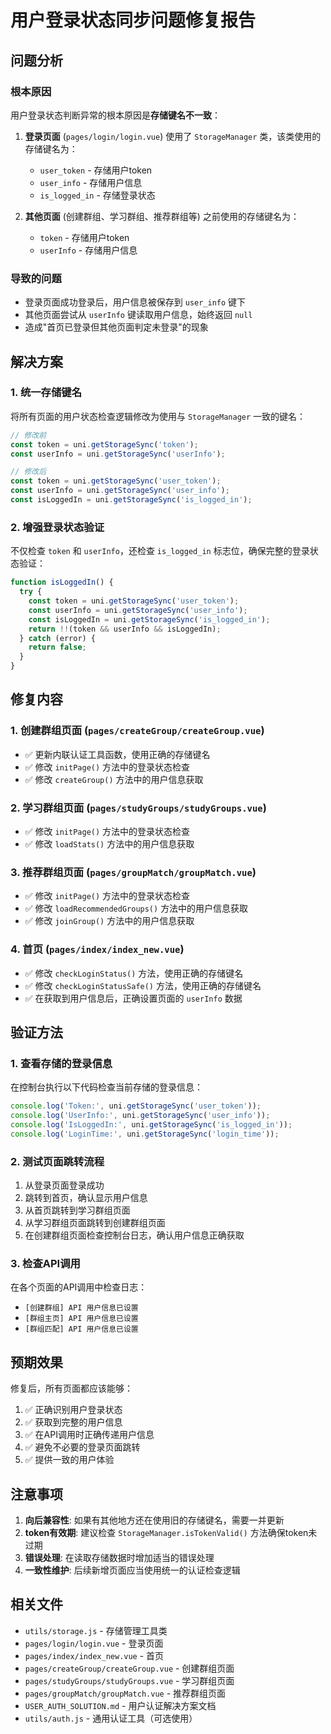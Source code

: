 # 用户登录状态同步问题修复报告

## 问题分析

### 根本原因
用户登录状态判断异常的根本原因是**存储键名不一致**：

1. **登录页面** (`pages/login/login.vue`) 使用了 `StorageManager` 类，该类使用的存储键名为：
   - `user_token` - 存储用户token
   - `user_info` - 存储用户信息
   - `is_logged_in` - 存储登录状态

2. **其他页面** (创建群组、学习群组、推荐群组等) 之前使用的存储键名为：
   - `token` - 存储用户token
   - `userInfo` - 存储用户信息

### 导致的问题
- 登录页面成功登录后，用户信息被保存到 `user_info` 键下
- 其他页面尝试从 `userInfo` 键读取用户信息，始终返回 `null`
- 造成"首页已登录但其他页面判定未登录"的现象

## 解决方案

### 1. 统一存储键名
将所有页面的用户状态检查逻辑修改为使用与 `StorageManager` 一致的键名：

```javascript
// 修改前
const token = uni.getStorageSync('token');
const userInfo = uni.getStorageSync('userInfo');

// 修改后
const token = uni.getStorageSync('user_token');
const userInfo = uni.getStorageSync('user_info');
const isLoggedIn = uni.getStorageSync('is_logged_in');
```

### 2. 增强登录状态验证
不仅检查 `token` 和 `userInfo`，还检查 `is_logged_in` 标志位，确保完整的登录状态验证：

```javascript
function isLoggedIn() {
  try {
    const token = uni.getStorageSync('user_token');
    const userInfo = uni.getStorageSync('user_info');
    const isLoggedIn = uni.getStorageSync('is_logged_in');
    return !!(token && userInfo && isLoggedIn);
  } catch (error) {
    return false;
  }
}
```

## 修复内容

### 1. 创建群组页面 (`pages/createGroup/createGroup.vue`)
- ✅ 更新内联认证工具函数，使用正确的存储键名
- ✅ 修改 `initPage()` 方法中的登录状态检查
- ✅ 修改 `createGroup()` 方法中的用户信息获取

### 2. 学习群组页面 (`pages/studyGroups/studyGroups.vue`)
- ✅ 修改 `initPage()` 方法中的登录状态检查
- ✅ 修改 `loadStats()` 方法中的用户信息获取

### 3. 推荐群组页面 (`pages/groupMatch/groupMatch.vue`)
- ✅ 修改 `initPage()` 方法中的登录状态检查
- ✅ 修改 `loadRecommendedGroups()` 方法中的用户信息获取
- ✅ 修改 `joinGroup()` 方法中的用户信息获取

### 4. 首页 (`pages/index/index_new.vue`)
- ✅ 修改 `checkLoginStatus()` 方法，使用正确的存储键名
- ✅ 修改 `checkLoginStatusSafe()` 方法，使用正确的存储键名
- ✅ 在获取到用户信息后，正确设置页面的 `userInfo` 数据

## 验证方法

### 1. 查看存储的登录信息
在控制台执行以下代码检查当前存储的登录信息：

```javascript
console.log('Token:', uni.getStorageSync('user_token'));
console.log('UserInfo:', uni.getStorageSync('user_info'));
console.log('IsLoggedIn:', uni.getStorageSync('is_logged_in'));
console.log('LoginTime:', uni.getStorageSync('login_time'));
```

### 2. 测试页面跳转流程
1. 从登录页面登录成功
2. 跳转到首页，确认显示用户信息
3. 从首页跳转到学习群组页面
4. 从学习群组页面跳转到创建群组页面
5. 在创建群组页面检查控制台日志，确认用户信息正确获取

### 3. 检查API调用
在各个页面的API调用中检查日志：
- `[创建群组] API 用户信息已设置`
- `[群组主页] API 用户信息已设置`
- `[群组匹配] API 用户信息已设置`

## 预期效果

修复后，所有页面都应该能够：

1. ✅ 正确识别用户登录状态
2. ✅ 获取到完整的用户信息
3. ✅ 在API调用时正确传递用户信息
4. ✅ 避免不必要的登录页面跳转
5. ✅ 提供一致的用户体验

## 注意事项

1. **向后兼容性**: 如果有其他地方还在使用旧的存储键名，需要一并更新
2. **token有效期**: 建议检查 `StorageManager.isTokenValid()` 方法确保token未过期
3. **错误处理**: 在读取存储数据时增加适当的错误处理
4. **一致性维护**: 后续新增页面应当使用统一的认证检查逻辑

## 相关文件

- `utils/storage.js` - 存储管理工具类
- `pages/login/login.vue` - 登录页面
- `pages/index/index_new.vue` - 首页
- `pages/createGroup/createGroup.vue` - 创建群组页面
- `pages/studyGroups/studyGroups.vue` - 学习群组页面
- `pages/groupMatch/groupMatch.vue` - 推荐群组页面
- `USER_AUTH_SOLUTION.md` - 用户认证解决方案文档
- `utils/auth.js` - 通用认证工具（可选使用）
